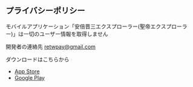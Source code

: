 ## プライバシーポリシー

モバイルアプリケーション「安倍晋三エクスプローラー(聖帝エクスプローラー)」は一切のユーザー情報を取得しません

開発者の連絡先
retwpay@gmail.com

ダウンロードはこちらから

- [App Store](https://apps.apple.com/jp/app/安倍晋三エクスプローラー/id1619512045)
- [Google Play](https://play.google.com/store/apps/details?id=net.votepurchase.seiteiexplorer)